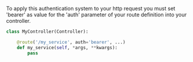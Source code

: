 To apply this authentication system to your http request you must set
'bearer' as value for the 'auth' parameter of your route definition
into your controller.

``` python
class MyController(Controller):

    @route('/my_service', auth='bearer', ...)
    def my_service(self, *args, **kwargs):
        pass
```
